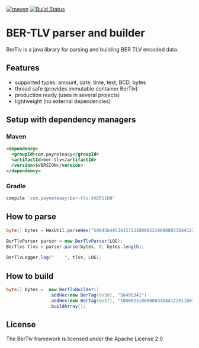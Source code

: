 [![maven](https://maven-badges.herokuapp.com/maven-central/com.payneteasy/ber-tlv/badge.svg)](https://maven-badges.herokuapp.com/maven-central/com.payneteasy/ber-tlv)
[![Build Status](https://travis-ci.org/evsinev/ber-tlv.svg?branch=master)](https://travis-ci.org/evsinev/ber-tlv)

BER-TLV parser and builder
==========================

BerTlv is a java library for parsing and building BER TLV encoded data.

## Features

* supported types: amount, date, time, text, BCD, bytes
* thread safe (provides immutable container BerTlv)
* production ready (uses in several projects)
* lightweight (no external dependencies)

## Setup with dependency managers

### Maven

```xml
<dependency>
  <groupId>com.payneteasy</groupId>
  <artifactId>ber-tlv</artifactId>
  <version>$VERSION</version>
</dependency>
```

### Gradle

```groovy
compile 'com.payneteasy:ber-tlv:$VERSION'
```

How to parse
------------

```java
byte[] bytes = HexUtil.parseHex("50045649534157131000023100000033D44122011003400000481F");

BerTlvParser parser = new BerTlvParser(LOG);
BerTlvs tlvs = parser.parse(bytes, 0, bytes.length);
  
BerTlvLogger.log("    ", tlvs, LOG);
```

How to build
------------

```java
byte[] bytes =  new BerTlvBuilder()
                .addHex(new BerTag(0x50), "56495341")
                .addHex(new BerTag(0x57), "1000023100000033D44122011003400000481F")
                .buildArray();
```


## License

The BerTlv framework is licensed under the Apache License 2.0
